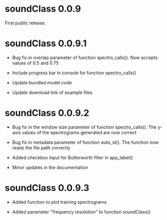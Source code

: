 # soundClass 0.0.9

First public release.

# soundClass 0.0.9.1

- Bug fix in overlap parameter of function spectro_calls(). Now
accepts values of 0.5 and 0.75

- Include progress bar in console for function spectro_calls()

- Update bundled model code

- Update download link of example files
 
# soundClass 0.0.9.2

- Bug fix in the window size parameter of function spectro_calls(). The
y-axis values of the spectrograms generated are now correct

- Bug fix in metadata parameter of function auto_id(). The function
now reads the file path correctly

- Added checkbox input for Butterworth filter in app_label()

- Minor updates in the documentation

# soundClass 0.0.9.3

- Added function to plot training spectrograms

- Added parameter "frequency resolution" to function soundClass()